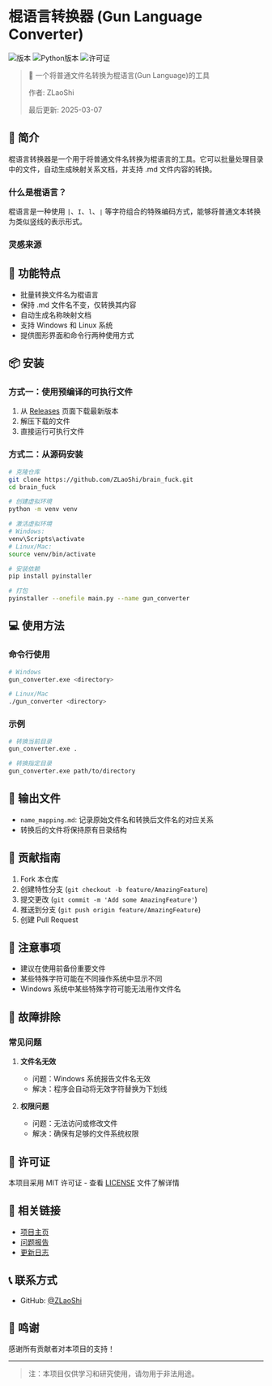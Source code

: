 # 棍语言转换器 (Gun Language Converter)

![版本](https://img.shields.io/badge/version-1.0.0-blue.svg)
![Python版本](https://img.shields.io/badge/python-3.6%2B-blue)
![许可证](https://img.shields.io/badge/license-MIT-green.svg)

> 🔄 一个将普通文件名转换为棍语言(Gun Language)的工具
>
> 作者: ZLaoShi
>
> 最后更新: 2025-03-07

## 📝 简介

棍语言转换器是一个用于将普通文件名转换为棍语言的工具。它可以批量处理目录中的文件，自动生成映射关系文档，并支持 .md 文件内容的转换。

### 什么是棍语言？

棍语言是一种使用 `|`、`I`、`l`、`∣` 等字符组合的特殊编码方式，能够将普通文本转换为类似竖线的表示形式。

### 灵感来源



## 🚀 功能特点

- 批量转换文件名为棍语言
- 保持 .md 文件名不变，仅转换其内容
- 自动生成名称映射文档
- 支持 Windows 和 Linux 系统
- 提供图形界面和命令行两种使用方式

## 📦 安装

### 方式一：使用预编译的可执行文件

1. 从 [Releases](https://github.com/ZLaoShi/brain_fuck/releases) 页面下载最新版本
2. 解压下载的文件
3. 直接运行可执行文件

### 方式二：从源码安装

```bash
# 克隆仓库
git clone https://github.com/ZLaoShi/brain_fuck.git
cd brain_fuck

# 创建虚拟环境
python -m venv venv

# 激活虚拟环境
# Windows:
venv\Scripts\activate
# Linux/Mac:
source venv/bin/activate

# 安装依赖
pip install pyinstaller

# 打包
pyinstaller --onefile main.py --name gun_converter
```

## 💻 使用方法

### 命令行使用

```bash
# Windows
gun_converter.exe <directory>

# Linux/Mac
./gun_converter <directory>
```

### 示例

```bash
# 转换当前目录
gun_converter.exe .

# 转换指定目录
gun_converter.exe path/to/directory
```

## 📄 输出文件

- `name_mapping.md`: 记录原始文件名和转换后文件名的对应关系
- 转换后的文件将保持原有目录结构

## 🤝 贡献指南

1. Fork 本仓库
2. 创建特性分支 (`git checkout -b feature/AmazingFeature`)
3. 提交更改 (`git commit -m 'Add some AmazingFeature'`)
4. 推送到分支 (`git push origin feature/AmazingFeature`)
5. 创建 Pull Request

## 📝 注意事项

- 建议在使用前备份重要文件
- 某些特殊字符可能在不同操作系统中显示不同
- Windows 系统中某些特殊字符可能无法用作文件名

## 🔧 故障排除

### 常见问题

1. **文件名无效**
   - 问题：Windows 系统报告文件名无效
   - 解决：程序会自动将无效字符替换为下划线

2. **权限问题**
   - 问题：无法访问或修改文件
   - 解决：确保有足够的文件系统权限

## 📜 许可证

本项目采用 MIT 许可证 - 查看 [LICENSE](LICENSE) 文件了解详情

## 🔗 相关链接

- [项目主页](https://github.com/ZLaoShi/brain_fuck)
- [问题报告](https://github.com/ZLaoShi/brain_fuck/issues)
- [更新日志](CHANGELOG.md)

## 📞 联系方式

- GitHub: [@ZLaoShi](https://github.com/ZLaoShi)

## 🙏 鸣谢

感谢所有贡献者对本项目的支持！

---

> 注：本项目仅供学习和研究使用，请勿用于非法用途。